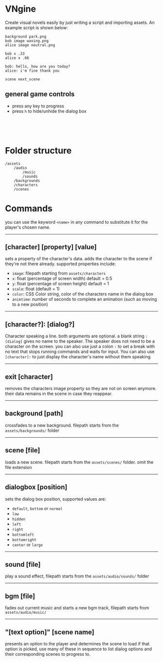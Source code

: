 # VNgine
Create visual novels easily by just writing a script and importing assets. An example script is shown below:

```
background park.png
bob image waving.png
alice image neutral.png

bob x .33
alice x .66

bob: hello, how are you today?
alice: i'm fine thank you 

scene next_scene
```


## general game controls
- press any key to progress
- press `h` to hide/unhide the dialog box
<br />
<br />
<br />

# Folder structure
```
/assets
    /audio
        /music
        /sounds
    /backgrounds
    /characters
    /scenes
```

# Commands
you can use the keyword `<name>` in any command to substitute it for the player's chosen name.

---
## [character] [property] [value]
sets a property of the character's data. adds the character to the scene if they're not there already. supported properties include:
- `image`: filepath starting from `assets/characters` 
- `x`: float (percentage of screen width) default = 0.5
- `y`: float (percentage of screen height) default = 1
- `scale`: float (default = 1)
- `color`: CSS Color string, color of the characters name in the dialog box
- `animtime`: number of seconds to complete an animation (such as moving to a new position)

---

## [character?]: [dialog?]
Character speaking a line. both arguments are optional. a blank string `: [dialog]` gives no name to the speaker. The speaker does not need to be a character on the screen. you can also use just a colon `:` to set a break with no text that stops running commands and waits for input. You can also use `[character]:` to just display the character's name without them speaking

---
## exit [character]
removes the characters image property so they are not on screen anymore. their data remains in the scene in case they reappear.

---
## background [path]
crossfades to a new background. filepath starts from the `assets/backgrounds/` folder

---
## scene [file]
loads a new scene. filepath starts from the `assets/scenes/` folder. omit the file extension

---
## dialogbox [position]
sets the dialog box position, supported values are:
- `default`, `bottom` or `normal`
- `low`
- `hidden`
- `left`
- `right`
- `bottomleft`
- `bottomright`
- `center` or `large`

---
## sound [file]
play a sound effect, filepath starts from the `assets/audio/sounds/` folder

---
## bgm [file]
fades out current music and starts a new bgm track, filepath starts from `assets/audio/music/`

---
## "[text option]" [scene name]
presents an option to the player and determines the scene to load if that option is picked, use many of these in sequence to list dialog options and their corresponding scenes to progress to.
